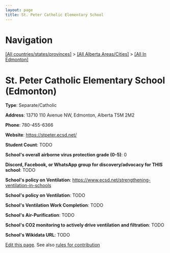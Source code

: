```yaml
---
layout: page
title: St. Peter Catholic Elementary School
---
```

# Navigation

[[All countries/states/provinces]](../../..) > [[All Alberta Areas/Cities]](../..) > [[All In Edmonton]](..)

# St. Peter Catholic Elementary School (Edmonton)

**Type**: Separate/Catholic

**Address**: 13710 110 Avenue NW, Edmonton, Alberta T5M 2M2

**Phone**: 780-455-6366

**Website**: <https://stpeter.ecsd.net/>

**Student Count**: TODO

**School's overall airborne virus protection grade (0-5)**: 0

**Discord, Facebook, or WhatsApp group for discovery/advocacy for THIS school**: TODO

**School's policy on Ventilation**: <https://www.ecsd.net/strengthening-ventilation-in-schools>

**School's policy on Ventilation**: TODO

**School's Ventilation Work Completion**: TODO

**School's Air-Purification**: TODO

**School's CO2 monitoring to actively drive ventilation and filtration**: TODO

**School's Wikidata URL**: TODO


[Edit this page](https://github.com/ventilate-schools/AB/edit/main/./Edmonton/St._Peter_Catholic_Elementary_School.md). See also [rules for contribution](../../../contribution-rules/)